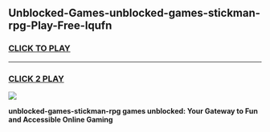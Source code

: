 
## Unblocked-Games-unblocked-games-stickman-rpg-Play-Free-lqufn
<h3>
<a href="https://premium76.site?title=unblocked-games-stickman-rpg&ref=17A">CLICK TO PLAY</a></h3>
<hr>

<h3>
<a href="https://premium76.site?title=unblocked-games-stickman-rpg&ref=17A">CLICK 2 PLAY</a>
  
</h3>

<a href="https://premium76.site?title=unblocked-games-stickman-rpg&ref=17A"><img src="https://clearcache.store/games.png"></a>


**unblocked-games-stickman-rpg games unblocked: Your Gateway to Fun and Accessible Online Gaming**
